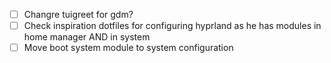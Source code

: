 - [ ] Changre tuigreet for gdm?
- [ ] Check inspiration dotfiles for configuring hyprland as he has modules in home manager AND in system 
- [ ] Move boot system module to system configuration